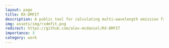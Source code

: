 ```yaml
---
layout: page
title: RX-DMFIT
description: A public tool for calculating multi-wavelength emission from dark matter annihilation (C++)
img: assets/img/rxdmfit.png
redirect: https://github.com/alex-mcdaniel/RX-DMFIT
importance: 3
category: work
---
```

